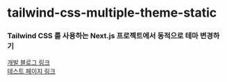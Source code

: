 # tailwind-css-multiple-theme-static
### Tailwind CSS 를 사용하는 Next.js 프로젝트에서 동적으로 테마 변경하기

[개발 블로그 링크](https://blog.teamelysium.kr/multiple-theme) <br/>
[테스트 페이지 링크](https://sokkanji.github.io/tailwind-css-multiple-theme-static/)
